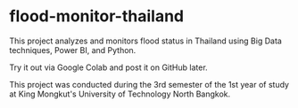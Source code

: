 # flood-monitor-thailand
This project analyzes and monitors flood status in Thailand using Big Data techniques, Power BI, and Python.

Try it out via Google Colab and post it on GitHub later.

This project was conducted during the 3rd semester of the 1st year of study at King Mongkut's University of Technology North Bangkok.
